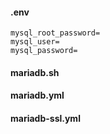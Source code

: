#### .env

```
mysql_root_password=
mysql_user=
mysql_password=
```


#### mariadb.sh


#### mariadb.yml


#### mariadb-ssl.yml


